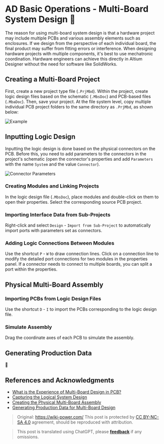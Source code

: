 # AD Basic Operations - Multi-Board System Design 🚧

The reason for using multi-board system design is that a hardware project may include multiple PCBs and various assembly elements such as enclosures. If we design from the perspective of each individual board, the final product may suffer from fitting errors or interference. When designing hardware projects with multiple components, it's best to use mechatronic coordination. Hardware engineers can achieve this directly in Altium Designer without the need for software like SolidWorks.

## Creating a Multi-Board Project

First, create a new project type file (`.PrjMbd`). Within the project, create logic design files based on the schematic (`.MbsDoc`) and PCB-based files (`.MbaDoc`). Then, save your project. At the file system level, copy multiple individual PCB project folders to the same directory as `.PrjMbd`, as shown below:

![Example](https://img.wiki-power.com/d/wiki-media/img/20220106152537.png)

## Inputting Logic Design

Inputting the logic design is done based on the physical connectors on the PCB. Before this, you need to add parameters to the connectors in the project's schematic (open the connector's properties and add `Parameters` with the name `System` and the value `Connector`).

![Connector Parameters](https://img.wiki-power.com/d/wiki-media/img/20220106163315.png)

### Creating Modules and Linking Projects

In the logic design file (`.MbsDoc`), place modules and double-click on them to open their properties. Select the corresponding source PCB project.

### Importing Interface Data from Sub-Projects

Right-click and select `Design` - `Import from Sub-Project` to automatically import ports with parameters set as connectors.

### Adding Logic Connections Between Modules

Use the shortcut `P` - `W` to draw connection lines. Click on a connection line to modify the detailed port connections for two modules in the properties panel. If a connector needs to connect to multiple boards, you can split a port within the properties.

## Physical Multi-Board Assembly

### Importing PCBs from Logic Design Files

Use the shortcut `D` - `I` to import the PCBs corresponding to the logic design file.

### Simulate Assembly

Drag the coordinate axes of each PCB to simulate the assembly.

## Generating Production Data

🚧

## References and Acknowledgments

- [What is the Experience of Multi-Board Design in PCB?](https://www.altium.com.cn/blog/pcb%E4%B8%AD%E8%BF%9B%E8%A1%8C%E5%A4%9A%E6%9D%BF%E8%AE%BE%E8%AE%A1%E4%BC%9A%E6%98%AF%E6%80%8E%E6%A0%B7%E7%9A%84%E4%BD%93%E9%AA%8C%EF%BC%9F)
- [Capturing the Logical System Design](https://www.altium.com/cn/documentation/altium-designer/capturing-the-logical-system-design-ad)
- [Creating the Physical Multi-Board Assembly](https://www.altium.com/cn/documentation/altium-designer/creating-the-physical-multi-board-assembly-ad)
- [Generating Production Data for Multi-Board Design](https://www.altium.com/cn/documentation/altium-designer/generating-multi-board-production-data-ad)

> Original: <https://wiki-power.com/>
> This post is protected by [CC BY-NC-SA 4.0](https://creativecommons.org/licenses/by/4.0/deed.en) agreement, should be reproduced with attribution.

> This post is translated using ChatGPT, please [**feedback**](https://github.com/linyuxuanlin/Wiki_MkDocs/issues/new) if any omissions.